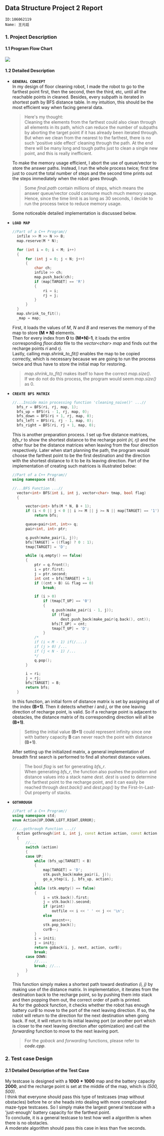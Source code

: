 ## Data Structure Project 2 Report
    ID:106062119
    Name: 王元廷
### 1. Project Description  
#### 1.1 Program Flow Chart
![](report/flowchart.png)

#### 1.2 Detailed Description
* **``GENERAL CONCEPT``**  
  In my design of floor cleaning robot, I made the robot to go to the farthest point first, then the second, then the third, etc, until all the reachable points in cleaned. Besides, every subpath is iterated in shortest path by BFS distance table. In my intuition, this should be the most efficient way when facing general data. 
  > Here's my thought:  
  Cleaning the elements from the farthest could also clean through all elements in its path, which can reduce the number of subpaths by aborting the target point if it has already been iterated through.  
  But when we clean from the nearest to the farthest, there is no such 'positive side effect' cleaning through the path. At the end there will be many long and tough paths just to clean a single new point, and this is really inefficient.

  To make the memory usage efficient, I abort the use of queue/vector to store the answer paths. Instead, I run the whole process twice; first time just to count the total number of steps and the second time prints out the steps immediately when the robot goes through.  
  > Some *final.path* contain millions of steps, which means the answer queue/vector could consume much much memory usage. Hence, since the time limit is as long as 30 seconds, I decide to run the process twice to reduce memory usage.  

  Some noticeable detailed implementation is discussed below. 
* **``LOAD MAP``**
  ```c++
  //Part of a C++ Program//
    infile >> M >> N >> B;
    map.reserve(M * N);

    for (int i = 0; i < M; i++)
    {
        for (int j = 0; j < N; j++)
        {
            char ch;
            infile >> ch;
            map.push_back(ch);
            if (map[TARGET] == 'R')
            {
                ri = i;
                rj = j;
            }
        }
    }
    map.shrink_to_fit();
    _map = map;
  ```
  First, it loads the values of *M*, *N* and *B* and reserves the memory of the map to store **(M * N)** elements.  
  Then for every index from **0** to **(M\*N)-1**, it loads the entire corresponding *floor.data* file to the *vector\<char\> map* and finds out the recharge points *ri* and *rj*.  
  Lastly, calling *map.shrink_to_fit()* enables the map to be copied correctly, which is necessary because we are going to run the process twice and thus have to store the initial map for restoring.  

  > *map.shrink_to_fit()* makes itself to have the correct *map.size()*.  
  If we do not do this process, the program would seem *map.size()* as 0.

* **``CREATE BFS MATRIX``**
  ```c++
  //...Inside main processing function 'cleaning_naive()' ...//
    bfs_r = BFS(ri, rj, map, 1);
    bfs_up = BFS(ri - 1, rj, map, 0);
    bfs_down = BFS(ri + 1, rj, map, 0);
    bfs_left = BFS(ri, rj - 1, map, 0);
    bfs_right = BFS(ri, rj + 1, map, 0);
  ```
  This is another preparation process. I set up five distance matrices, *bfs_r* to show the shortest distance to the recharge point *(ri, rj)* and the other four be the distance matrices when leaving from the four direction respectively. Later when start planning the path, the program would choose the farthest point to be the first destination and the direction with the shortest distance to it to be its leaving direction. Part of the implementation of creating such matrices is illustrated below:
  ```c++
  //Part of a C++ Program//
  using namespace std;

  //...BFS Function ...//
    vector<int> BFS(int i, int j, vector<char> tmap, bool flag)
    {

        vector<int> bfs(M * N, B + 1);
        if (i < 0 || j < 0 || i >= M || j >= N || map[TARGET] == '1')
            return bfs;

        queue<pair<int, int>> q;
        pair<int, int> ptr;

        q.push(make_pair(i, j));
        bfs[TARGET] = ((flag) ? 0 : 1);
        tmap[TARGET] = 'D';

        while (q.empty() == false)
        {
            ptr = q.front();
            i = ptr.first;
            j = ptr.second;
            int cnt = bfs[TARGET] + 1;
            if ((cnt > B) && flag == 0)
                break;

            if (i > 0)
                if (tmap[T_UP] == '0')
                {
                    q.push(make_pair(i - 1, j));
                    if (flag)
                        dest.push_back(make_pair(q.back(), cnt));
                    bfs[T_UP] = cnt;
                    tmap[T_UP] = 'D';
                }
            /*
            if (i < M - 1) if(/....)
            if (j > 0) /...
            if (j < N - 1) /...
            */
            q.pop();
        }

        i = ri;
        j = rj;
        bfs[TARGET] = B;
        return bfs;
    }
  ```
  In this function, an initial form of distance matrix is set by assigning all of the index **(B+1)**. Then it detects whether *i* and *j*, or the one leaving direction of recharge point, is valid. So if a recharge point is adjacent to obstacles, the distance matrix of its corresponding direction will all be **(B+1)**.  
  > Setting the initial value **(B+1)** could represent infinity since one with battery capacity **B** can never reach the point with distance **(B+1)**. 

  After setting up the initialized matrix, a general implementation of breadth first search is performed to find all shortest distance values.  
  > The bool *flag* is set for generating *bfs_r*.  
  When generating *bfs_r*, the function also pushes the position and distance values into a stack name *dest*. *dest* is used to determine the farthest point to the recharge point, and it can easily be reached through *dest.back()* and *dest.pop()* by the First-In-Last-Out property of stacks.
* **``GOTHROUGH``**
  ```c++
  //Part of a C++ Program//
  using namespace std;
  enum Action{UP,DOWN,LEFT,RIGHT,ERROR};

  //...gothrough Function ...//
    Action gothrough(int i, int j, const Action action, const Action next)
    {
        //...
        switch (action)
        {
        case UP:
            while (bfs_up[TARGET] < B)
            {
                map[TARGET] = 'D';
                stk.push_back(make_pair(i, j));
                go_a_step(i, j, bfs_up, action);
            }
            while (stk.empty() == false)
            {
                i = stk.back().first;
                j = stk.back().second;
                if (print)
                    outfile << i << ' ' << j << '\n';
                else
                    anscnt++;
                stk.pop_back();
                curB--;
            }
            i = initi;
            j = initj;
            return goback(i, j, next, action, curB);
            break;
        case DOWN:
            //....
            break; //...
        }
    }
  ```
  This function simply makes a shortest path toward destination *(i, j)* by making use of the distance matrix. In implementation, it iterates from the destination back to the recharge point, so by pushing them into stack and then popping them out, the correct order of path is printed.  
  As for the *goback* function, it checks whether the robot has enough battery *curB* to move to the port of the next leaving direction. If so, the robot will return to the direction for the next destination when going back. If not, it will return to its initial leaving port (or another port which is closer to the next leaving direction after optimization) and call the *forwarding* function to move to the next leaving port.
  > For the *goback* and *forwarding* functions, please refer to ***code.cpp***.

### 2. Test case Design
#### 2.1 Detailed Description of the Test Case 
My testcase is designed with a **1000 * 1000** map and the battery capacity **2000**, and the recharge point is set at the middle of the map, which is *(500, 500)*.  
I think that everyone should pass this type of testcases (map without obstacles) before he or she heads into dealing with more complicated maze-type testcases. So I simply make the largest general testcase with a 'just-enough' battery capacity for the farthest point.   
To conclude, it is a general testcase to test how well a algorithm is when there is no obstacles.   
A moderate algorithm should pass this case in less than five seconds.